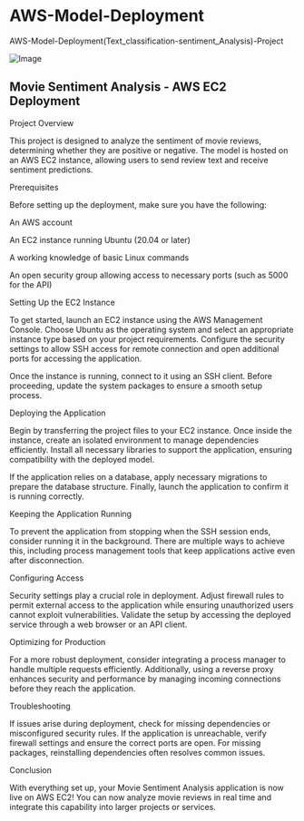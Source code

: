 # AWS-Model-Deployment
AWS-Model-Deployment(Text_classification-sentiment_Analysis)-Project

![Image](https://github.com/user-attachments/assets/da728b97-7af4-469e-a2f2-1090295b6dde)

## Movie Sentiment Analysis - AWS EC2 Deployment

Project Overview

This project is designed to analyze the sentiment of movie reviews, determining whether they are positive or negative. The model is hosted on an AWS EC2 instance, allowing users to send review text and receive sentiment predictions.

Prerequisites

Before setting up the deployment, make sure you have the following:

An AWS account

An EC2 instance running Ubuntu (20.04 or later)

A working knowledge of basic Linux commands

An open security group allowing access to necessary ports (such as 5000 for the API)

Setting Up the EC2 Instance

To get started, launch an EC2 instance using the AWS Management Console. Choose Ubuntu as the operating system and select an appropriate instance type based on your project requirements. Configure the security settings to allow SSH access for remote connection and open additional ports for accessing the application.

Once the instance is running, connect to it using an SSH client. Before proceeding, update the system packages to ensure a smooth setup process.

Deploying the Application

Begin by transferring the project files to your EC2 instance. Once inside the instance, create an isolated environment to manage dependencies efficiently. Install all necessary libraries to support the application, ensuring compatibility with the deployed model.

If the application relies on a database, apply necessary migrations to prepare the database structure. Finally, launch the application to confirm it is running correctly.

Keeping the Application Running

To prevent the application from stopping when the SSH session ends, consider running it in the background. There are multiple ways to achieve this, including process management tools that keep applications active even after disconnection.

Configuring Access

Security settings play a crucial role in deployment. Adjust firewall rules to permit external access to the application while ensuring unauthorized users cannot exploit vulnerabilities. Validate the setup by accessing the deployed service through a web browser or an API client.

Optimizing for Production

For a more robust deployment, consider integrating a process manager to handle multiple requests efficiently. Additionally, using a reverse proxy enhances security and performance by managing incoming connections before they reach the application.

Troubleshooting

If issues arise during deployment, check for missing dependencies or misconfigured security rules. If the application is unreachable, verify firewall settings and ensure the correct ports are open. For missing packages, reinstalling dependencies often resolves common issues.

Conclusion

With everything set up, your Movie Sentiment Analysis application is now live on AWS EC2! You can now analyze movie reviews in real time and integrate this capability into larger projects or services.
